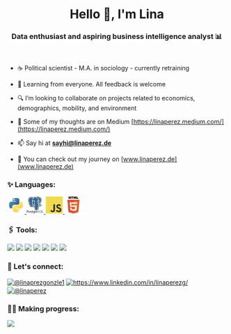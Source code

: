 <h1 align="center">Hello 👋, I'm Lina</h1>
<h3 align="center">Data enthusiast and aspiring business intelligence analyst 📊 </h3>
 <br>

- ☕ Political scientist - M.A. in sociology - currently retraining

- 🌿 Learning from everyone. All feedback is welcome

- 🔍 I’m looking to collaborate on projects related to economics, demographics, mobility, and environment

- 📝 Some of my thoughts are on Medium [https://linaperez.medium.com/](https://linaperez.medium.com/)

- 📫 Say hi at **sayhi@linaperez.de**

- 📄 You can check out my journey on [www.linaperez.de](www.linaperez.de)



<h3 align="left"> ✨ Languages:</h3>
<p align="left"> <a href="https://www.w3.org/html/" target="_blank" rel="noreferrer"> <img src="https://raw.githubusercontent.com/devicons/devicon/master/icons/python/python-original.svg" alt="python" width="40" height="40"/> <img src="https://raw.githubusercontent.com/devicons/devicon/master/icons/postgresql/postgresql-original-wordmark.svg" alt="postgresql" width="40" height="40"/> </a> <a href="https://developer.mozilla.org/en-US/docs/Web/JavaScript" target="_blank" rel="noreferrer"> <img src="https://raw.githubusercontent.com/devicons/devicon/master/icons/javascript/javascript-original.svg" alt="javascript" width="40" height="40"/>  <img src="https://raw.githubusercontent.com/devicons/devicon/master/icons/html5/html5-original-wordmark.svg" alt="html5" width="40" height="40"/> </a> <a href="https://www.mongodb.com/" target="_blank" rel="noreferrer"> </a> </p>


<h3 align="left">🖇️ Tools:</h3>
<p align="left">
<img src="https://img.shields.io/badge/Microsoft_Excel-217346?style=for-the-badge&logo=microsoft-excel&logoColor=white" /> <img src="https://img.shields.io/badge/Tableau-E97627?style=for-the-badge&logo=Tableau&logoColor=white" /> <img src="https://img.shields.io/badge/Jira-0052CC?style=for-the-badge&logo=Jira&logoColor=white" /> <img src="https://img.shields.io/badge/GitKraken-179287?style=for-the-badge&logo=GitKraken&logoColor=white" /> <img src="https://img.shields.io/badge/MongoDB-4EA94B?style=for-the-badge&logo=mongodb&logoColor=white" />
<img src="https://img.shields.io/badge/Jupyter-F37626.svg?&style=for-the-badge&logo=Jupyter&logoColor=white" /> <img src="https://img.shields.io/badge/Miro-050038?style=for-the-badge&logo=Miro&logoColor=white" /> 

 
<h3 align="left">🤝 Let's connect:</h3>
<p align="left">
<a href="https://twitter.com/@linaprezgonzle1" target="blank"><img align="center" src="https://raw.githubusercontent.com/rahuldkjain/github-profile-readme-generator/master/src/images/icons/Social/twitter.svg" alt="@linaprezgonzle1" height="30" width="40" /></a>
<a href="https://linkedin.com/in/https://www.linkedin.com/in/linaperezg/" target="blank"><img align="center" src="https://raw.githubusercontent.com/rahuldkjain/github-profile-readme-generator/master/src/images/icons/Social/linked-in-alt.svg" alt="https://www.linkedin.com/in/linaperezg/" height="30" width="40" /></a>
<a href="https://medium.com/@linaperez" target="blank"><img align="center" src="https://raw.githubusercontent.com/rahuldkjain/github-profile-readme-generator/master/src/images/icons/Social/medium.svg" alt="@linaperez" height="30" width="40" /></a>
</p>  



<h3 align="left">🏋🏽 Making progress:</h3>
<p align="left"><img src="https://github-readme-codewars-stats.herokuapp.com/api/?username=linaperez&badge&colormode=bright_mode" />
